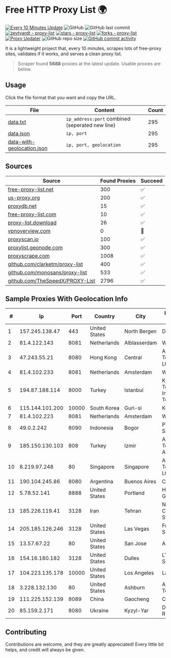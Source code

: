 
# Free HTTP Proxy List 🌍

[![Every 10 Minutes Update](https://github.com/mertguvencli/http-proxy-list/actions/workflows/main.yml/badge.svg?branch=main)](https://github.com/mertguvencli/http-proxy-list/actions/workflows/main.yml)
![GitHub](https://img.shields.io/github/license/mertguvencli/http-proxy-list)
![GitHub last commit](https://img.shields.io/github/last-commit/mertguvencli/http-proxy-list)
[![zevtyardt - proxy-list](https://img.shields.io/static/v1?label=zevtyardt&message=proxy-list&color=blue&logo=github)](https://github.com/zevtyardt/proxy-list "Go to GitHub repo")
[![stars - proxy-list](https://img.shields.io/github/stars/zevtyardt/proxy-list?style=social)](https://github.com/zevtyardt/proxy-list)
[![forks - proxy-list](https://img.shields.io/github/forks/zevtyardt/proxy-list?style=social)](https://github.com/zevtyardt/proxy-list)
[![Proxy Updater](https://github.com/zevtyardt/proxy-list/workflows/Proxy%20Updater/badge.svg)](https://github.com/zevtyardt/proxy-list/actions?query=workflow:"Proxy+Updater")
![GitHub repo size](https://img.shields.io/github/repo-size/zevtyardt/proxy-list)
[![GitHub commit activity](https://img.shields.io/github/commit-activity/m/zevtyardt/proxy-list?logo=commits)](https://github.com/zevtyardt/proxy-list/commits/main)

It is a lightweight project that, every 10 minutes, scrapes lots of free-proxy sites, validates if it works, and serves a clean proxy list.

> Scraper found **5688** proxies at the latest update. Usable proxies are below.

## Usage

Click the file format that you want and copy the URL.

|File|Content|Count|
|----|-------|-----|
|[data.txt](https://raw.githubusercontent.com/mertguvencli/http-proxy-list/main/proxy-list/data.txt)|`ip_address:port` combined (seperated new line)|295|
|[data.json](https://raw.githubusercontent.com/mertguvencli/http-proxy-list/main/proxy-list/data.json)|`ip, port`|295|
|[data-with-geolocation.json](https://raw.githubusercontent.com/mertguvencli/http-proxy-list/main/proxy-list/data-with-geolocation.json)|`ip, port, geolocation`|295|

## Sources

|Source|Found Proxies|Succeed|
|------|-------------|-------|
|[free-proxy-list.net](https://free-proxy-list.net)|300|✅|
|[us-proxy.org](https://www.us-proxy.org)|200|✅|
|[proxydb.net](http://proxydb.net)|15|✅|
|[free-proxy-list.com](https://free-proxy-list.com/?page=&port=&type%5B%5D=http&type%5B%5D=https&up_time=0&search=Search)|10|✅|
|[proxy-list.download](https://www.proxy-list.download/HTTP)|26|✅|
|[vpnoverview.com](https://vpnoverview.com/privacy/anonymous-browsing/free-proxy-servers)|0|🚫|
|[proxyscan.io](https://www.proxyscan.io)|100|✅|
|[proxylist.geonode.com](https://proxylist.geonode.com/api/proxy-list?limit=300&page=1&sort_by=lastChecked&sort_type=desc&protocols=http,https)|300|✅|
|[proxyscrape.com](https://api.proxyscrape.com/v2/?request=displayproxies&protocol=http&timeout=10000&country=all&ssl=all&anonymity=all)|1008|✅|
|[github.com/clarketm/proxy-list](https://raw.githubusercontent.com/clarketm/proxy-list/master/proxy-list-raw.txt)|400|✅|
|[github.com/monosans/proxy-list](https://raw.githubusercontent.com/monosans/proxy-list/main/proxies/http.txt)|533|✅|
|[github.com/TheSpeedX/PROXY-List](https://raw.githubusercontent.com/TheSpeedX/PROXY-List/master/http.txt)|2796|✅|


## Sample Proxies With Geolocation Info

|#|Ip|Port|Country|City|Internet Service Provider|
|-|--|----|-------|----|-------------------------|
|1|157.245.138.47|443|United States|North Bergen|DigitalOcean, LLC|
|2|81.4.122.143|8081|Netherlands|Alblasserdam|WeservIT|
|3|47.243.55.21|8080|Hong Kong|Central|Alibaba (US) Technology Co., Ltd.|
|4|81.4.102.233|8081|Netherlands|Amsterdam|WeservIT|
|5|194.87.188.114|8000|Turkey|Istanbul|Kadir Huseyin Tezcan Nosspeed Internet Teknolojileri|
|6|115.144.101.200|10000|South Korea|Guri-si|Korea Telecom|
|7|81.4.102.223|8081|Netherlands|Amsterdam|WeservIT|
|8|49.0.2.242|8090|Indonesia|Bogor|PT Usaha Adi Sanggoro|
|9|185.150.130.103|808|Turkey|Izmir|Alastyr Telekomunikasyon A.S.|
|10|8.219.97.248|80|Singapore|Singapore|Alibaba (US) Technology Co., Ltd.|
|11|190.104.245.86|8080|Argentina|Buenos Aires|CPS|
|12|5.78.52.141|8888|United States|Portland|Hetzner Online GmbH|
|13|185.226.119.41|3128|Iran|Tehran|Noyan Abr Arvan Co. ( Private Joint Stock)|
|14|205.185.126.246|3128|United States|Las Vegas|FranTech Solutions|
|15|13.57.67.22|80|United States|San Jose|Amazon.com, Inc.|
|16|154.16.180.182|3128|United States|Dulles|LYIT Internet Services|
|17|104.223.135.178|10000|United States|Los Angeles|LayerHost|
|18|3.228.132.130|80|United States|Ashburn|Amazon Technologies Inc.|
|19|111.225.152.139|8089|China|Gaocheng|Chinanet|
|20|85.159.2.171|8080|Ukraine|Kyzyl-Yar|DATAGROUP-RETAIL|



## Contributing

Contributions are welcome, and they are greatly appreciated! Every
little bit helps, and credit will always be given.

